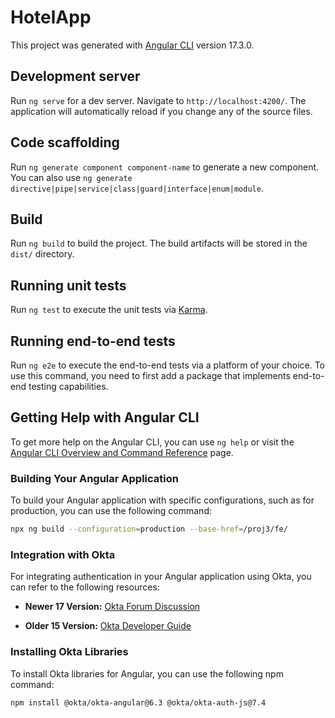 # HotelApp

This project was generated with [Angular CLI](https://github.com/angular/angular-cli) version 17.3.0.

## Development server

Run `ng serve` for a dev server. Navigate to `http://localhost:4200/`. The application will automatically reload if you change any of the source files.

## Code scaffolding

Run `ng generate component component-name` to generate a new component. You can also use `ng generate directive|pipe|service|class|guard|interface|enum|module`.

## Build

Run `ng build` to build the project. The build artifacts will be stored in the `dist/` directory.

## Running unit tests

Run `ng test` to execute the unit tests via [Karma](https://karma-runner.github.io).

## Running end-to-end tests

Run `ng e2e` to execute the end-to-end tests via a platform of your choice. To use this command, you need to first add a package that implements end-to-end testing capabilities.

## Getting Help with Angular CLI

To get more help on the Angular CLI, you can use `ng help` or visit the [Angular CLI Overview and Command Reference](https://angular.io/cli) page.

### Building Your Angular Application

To build your Angular application with specific configurations, such as for production, you can use the following command:

```bash
npx ng build --configuration=production --base-href=/proj3/fe/
```

### Integration with Okta

For integrating authentication in your Angular application using Okta, you can refer to the following resources:

- **Newer 17 Version:**
  [Okta Forum Discussion](https://devforum.okta.com/t/does-okta-offer-support-for-integrating-authentication-in-angular-16-applications-using-standalone-components/26090/2)

- **Older 15 Version:**
  [Okta Developer Guide](https://developer.okta.com/docs/guides/sign-into-spa-redirect/angular/main/)

### Installing Okta Libraries

To install Okta libraries for Angular, you can use the following npm command:

```bash
npm install @okta/okta-angular@6.3 @okta/okta-auth-js@7.4
```